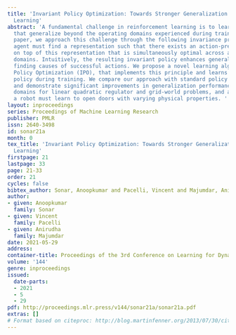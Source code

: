 ```yaml
---
title: 'Invariant Policy Optimization: Towards Stronger Generalization in Reinforcement
  Learning'
abstract: 'A fundamental challenge in reinforcement learning is to learn policies
  that generalize beyond the operating domains experienced during training. In this
  paper, we approach this challenge through the following invariance principle: an
  agent must find a representation such that there exists an action-predictor built
  on top of this representation that is simultaneously optimal across all training
  domains. Intuitively, the resulting invariant policy enhances generalization by
  finding causes of successful actions. We propose a novel learning algorithm, Invariant
  Policy Optimization (IPO), that implements this principle and learns an invariant
  policy during training. We compare our approach with standard policy gradient methods
  and demonstrate significant improvements in generalization performance on unseen
  domains for linear quadratic regulator and grid-world problems, and an example where
  a robot must learn to open doors with varying physical properties. '
layout: inproceedings
series: Proceedings of Machine Learning Research
publisher: PMLR
issn: 2640-3498
id: sonar21a
month: 0
tex_title: 'Invariant Policy Optimization: Towards Stronger Generalization in Reinforcement
  Learning'
firstpage: 21
lastpage: 33
page: 21-33
order: 21
cycles: false
bibtex_author: Sonar, Anoopkumar and Pacelli, Vincent and Majumdar, Anirudha
author:
- given: Anoopkumar
  family: Sonar
- given: Vincent
  family: Pacelli
- given: Anirudha
  family: Majumdar
date: 2021-05-29
address:
container-title: Proceedings of the 3rd Conference on Learning for Dynamics and Control
volume: '144'
genre: inproceedings
issued:
  date-parts:
  - 2021
  - 5
  - 29
pdf: http://proceedings.mlr.press/v144/sonar21a/sonar21a.pdf
extras: []
# Format based on citeproc: http://blog.martinfenner.org/2013/07/30/citeproc-yaml-for-bibliographies/
---
```

